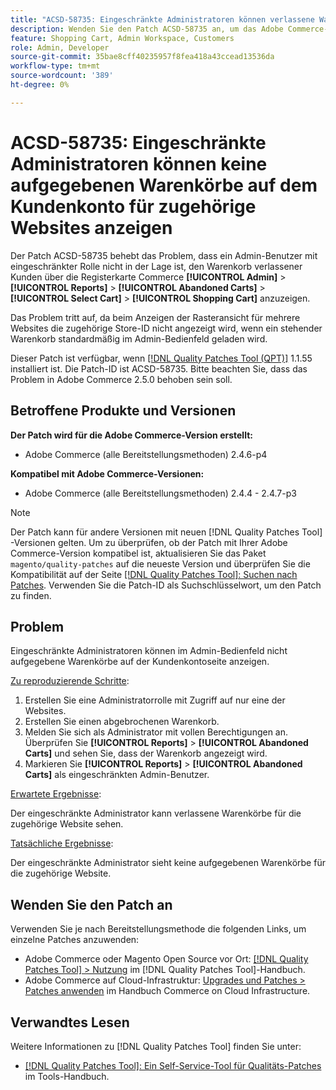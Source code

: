 ```yaml
---
title: "ACSD-58735: Eingeschränkte Administratoren können verlassene Warenkörbe nicht im Kundenkonto für zugehörige Websites anzeigen."
description: Wenden Sie den Patch ACSD-58735 an, um das Adobe Commerce-Problem zu beheben, bei dem ein eingeschränkter Administrator die abgebrochenen Warenkörbe auf der Kundenkontoseite in der Commerce-Admin-Konsole für eine verknüpfte Website nicht anzeigen kann.
feature: Shopping Cart, Admin Workspace, Customers
role: Admin, Developer
source-git-commit: 35bae8cff40235957f8fea418a43ccead13536da
workflow-type: tm+mt
source-wordcount: '389'
ht-degree: 0%

---
```




# ACSD-58735: Eingeschränkte Administratoren können keine aufgegebenen Warenkörbe auf dem Kundenkonto für zugehörige Websites anzeigen

Der Patch ACSD-58735 behebt das Problem, dass ein Admin-Benutzer mit eingeschränkter Rolle nicht in der Lage ist, den Warenkorb verlassener Kunden über die Registerkarte Commerce **[!UICONTROL Admin]** > **[!UICONTROL Reports]** > **[!UICONTROL Abandoned Carts]** > **[!UICONTROL Select Cart]** > **[!UICONTROL Shopping Cart]** anzuzeigen.

Das Problem tritt auf, da beim Anzeigen der Rasteransicht für mehrere Websites die zugehörige Store-ID nicht angezeigt wird, wenn ein stehender Warenkorb standardmäßig im Admin-Bedienfeld geladen wird.

Dieser Patch ist verfügbar, wenn [[!DNL Quality Patches Tool (QPT)]](/help/tools/quality-patches-tool/quality-patches-tool-to-self-serve-quality-patches.md) 1.1.55 installiert ist. Die Patch-ID ist ACSD-58735. Bitte beachten Sie, dass das Problem in Adobe Commerce 2.5.0 behoben sein soll.

## Betroffene Produkte und Versionen

**Der Patch wird für die Adobe Commerce-Version erstellt:**

* Adobe Commerce (alle Bereitstellungsmethoden) 2.4.6-p4

**Kompatibel mit Adobe Commerce-Versionen:**

* Adobe Commerce (alle Bereitstellungsmethoden) 2.4.4 - 2.4.7-p3

>[!NOTE]
>
>Der Patch kann für andere Versionen mit neuen [!DNL Quality Patches Tool] -Versionen gelten. Um zu überprüfen, ob der Patch mit Ihrer Adobe Commerce-Version kompatibel ist, aktualisieren Sie das Paket `magento/quality-patches` auf die neueste Version und überprüfen Sie die Kompatibilität auf der Seite [[!DNL Quality Patches Tool]: Suchen nach Patches](https://experienceleague.adobe.com/tools/commerce-quality-patches/index.html). Verwenden Sie die Patch-ID als Suchschlüsselwort, um den Patch zu finden.

## Problem

Eingeschränkte Administratoren können im Admin-Bedienfeld nicht aufgegebene Warenkörbe auf der Kundenkontoseite anzeigen.

<u>Zu reproduzierende Schritte</u>:

1. Erstellen Sie eine Administratorrolle mit Zugriff auf nur eine der Websites.
1. Erstellen Sie einen abgebrochenen Warenkorb.
1. Melden Sie sich als Administrator mit vollen Berechtigungen an. Überprüfen Sie **[!UICONTROL Reports]** > **[!UICONTROL Abandoned Carts]** und sehen Sie, dass der Warenkorb angezeigt wird.
1. Markieren Sie **[!UICONTROL Reports]** > **[!UICONTROL Abandoned Carts]** als eingeschränkten Admin-Benutzer.

<u>Erwartete Ergebnisse</u>:

Der eingeschränkte Administrator kann verlassene Warenkörbe für die zugehörige Website sehen.

<u>Tatsächliche Ergebnisse</u>:

Der eingeschränkte Administrator sieht keine aufgegebenen Warenkörbe für die zugehörige Website.

## Wenden Sie den Patch an

Verwenden Sie je nach Bereitstellungsmethode die folgenden Links, um einzelne Patches anzuwenden:

* Adobe Commerce oder Magento Open Source vor Ort: [[!DNL Quality Patches Tool] > Nutzung](/help/tools/quality-patches-tool/usage.md) im [!DNL Quality Patches Tool]-Handbuch.
* Adobe Commerce auf Cloud-Infrastruktur: [Upgrades und Patches > Patches anwenden](https://experienceleague.adobe.com/docs/commerce-cloud-service/user-guide/develop/upgrade/apply-patches.html) im Handbuch Commerce on Cloud Infrastructure.

## Verwandtes Lesen

Weitere Informationen zu [!DNL Quality Patches Tool] finden Sie unter:

* [[!DNL Quality Patches Tool]: Ein Self-Service-Tool für Qualitäts-Patches](/help/tools/quality-patches-tool/quality-patches-tool-to-self-serve-quality-patches.md) im Tools-Handbuch.
